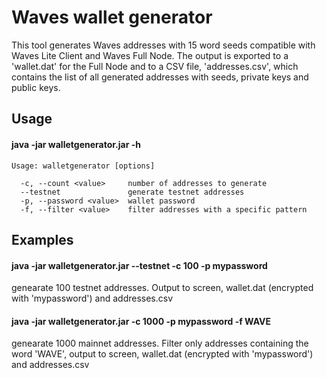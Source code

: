 # Waves wallet generator
This tool generates Waves addresses with 15 word seeds compatible with Waves Lite Client and Waves Full Node. The output is exported to a 'wallet.dat' for the Full Node and to a CSV file, 'addresses.csv', which contains the list of all generated addresses with seeds, private keys and public keys.


## Usage

#### java -jar walletgenerator.jar -h
```Waves wallet generator 1.0
Usage: walletgenerator [options]

  -c, --count <value>     number of addresses to generate
  --testnet               generate testnet addresses
  -p, --password <value>  wallet password
  -f, --filter <value>    filter addresses with a specific pattern
```	
	
## Examples

#### java -jar walletgenerator.jar --testnet -c 100 -p mypassword
genearate 100 testnet addresses. Output to screen, wallet.dat (encrypted with 'mypassword') and addresses.csv

#### java -jar walletgenerator.jar -c 1000 -p mypassword -f WAVE
genearate 1000 mainnet addresses. Filter only addresses containing the word 'WAVE', output to screen, wallet.dat (encrypted with 'mypassword') and addresses.csv
